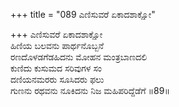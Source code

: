 +++
title = "089 ಎಣಿಸುವರೆ ಏಕಾದಶಾಕ್ಷೋ"

+++
ಎಣಿಸುವರೆ ಏಕಾದಶಾಕ್ಷೋ  
ಹಿಣಿಯ ಬಲವನು ಪಾರ್ಥನೊಬ್ಬನೆ  
ರಣದೊಳಡಗೆಡಹಿದನು ಮೋಹನ ಮಂತ್ರಬಾಣದಲಿ  
ಕುಣಿದು ಕುಸುಮದ ಸರಿವುಗಳ ಸಂ  
ದಣಿಯನಮರರು ಸೂಸಿದರು ಫಲು  
ಗುಣನು ರಥವನು ನೂಕಿದನು ನಿಜ ಮಹಿಪರಿದ್ದೆಡೆಗೆ      ॥89॥